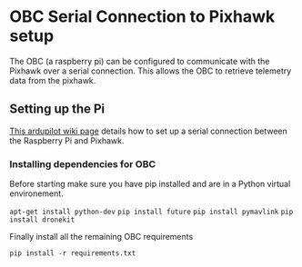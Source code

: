 # OBC Serial Connection to Pixhawk setup

The OBC (a raspberry pi) can be configured to communicate with the Pixhawk over a serial connection. This allows the OBC to retrieve telemetry data from the pixhawk.

## Setting up the Pi

[This ardupilot wiki page](http://ardupilot.org/dev/docs/raspberry-pi-via-mavlink.html) details how to set up a serial connection between the Raspberry Pi and Pixhawk.

### Installing dependencies for OBC

Before starting make sure you have pip installed and are in a Python virtual environement.

`apt-get install python-dev`
`pip install future`
`pip install pymavlink`
`pip install dronekit`

Finally install all the remaining OBC requirements

`pip install -r requirements.txt`